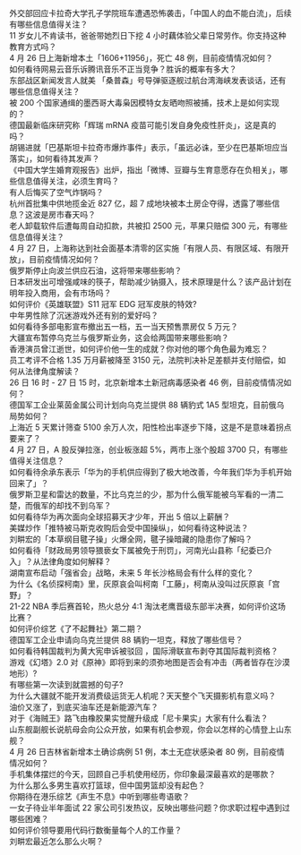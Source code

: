 外交部回应卡拉奇大学孔子学院班车遭遇恐怖袭击，「中国人的血不能白流」，后续有哪些信息值得关注？  
11  岁女儿不肯读书，爸爸带她烈日下挖 4 小时藕体验父辈日常劳作。你支持这种教育方式吗？  
4 月 26 日上海新增本土「1606+11956」，死亡 48 例，目前疫情情况如何？  
如何看待网易云音乐诉腾讯音乐不正当竞争？胜诉的概率有多大？  
东部战区新闻发言人就美 「桑普森」号导弹驱逐舰过航台湾海峡发表谈话，还有哪些信息值得关注？  
被 200 个国家通缉的墨西哥大毒枭因模特女友晒吻照被捕，技术上是如何实现的？  
德国最新临床研究称「辉瑞 mRNA 疫苗可能引发自身免疫性肝炎」，这是真的吗？  
胡锡进就「巴基斯坦卡拉奇市爆炸事件」表示，「虽远必诛，至少在巴基斯坦应当落实」，如何看待其发声？  
《中国大学生婚育观报告》出炉，指出「微博、豆瓣与生育意愿存在负相关」，哪些信息值得关注，必须生育吗？  
有人后悔买了空气炸锅吗？  
杭州首批集中供地揽金近 827 亿，超 7 成地块被本土房企夺得，透露了哪些信息？这波是房市春天吗？  
老人卸载软件后遭每周自动扣款，共被扣 2500 元，苹果只赔偿 300 元，有哪些信息值得关注？  
4 月 27 日，上海称达到社会面基本清零的区实施「有限人员、有限区域、有限开放」，目前疫情情况如何？  
俄罗斯停止向波兰供应石油，这将带来哪些影响？  
日本研发出可增强咸味的筷子，帮助减少钠摄入，技术原理是什么？该产品计划在明年投入商用，会有市场吗？  
如何评价《英雄联盟》S11 冠军 EDG 冠军皮肤的特效?  
中年男性除了沉迷游戏外还有别的爱好吗？  
如何看待多部电影宣布撤出五一档，五一当天预售票房仅 5 万元？  
大疆宣布暂停乌克兰与俄罗斯业务，这会给两国带来哪些影响？  
香港演员曾江逝世，如何评价他一生的成就？你对他的哪个角色最为难忘？  
员工考评不合格 1.35 万月薪被降至 3150 元，法院判决补足差额并支付赔偿，如何从法律角度解读？  
26 日 16 时 - 27 日 15 时，北京新增本土新冠病毒感染者 46 例，目前疫情情况如何？  
德国军工企业莱茵金属公司计划向乌克兰提供 88 辆豹式 1A5 型坦克，目前俄乌局势如何？  
上海近 5 天累计筛查 5100 余万人次，阳性检出率逐步下降，这是不是意味着拐点要来了？  
4 月 27 日，A 股反弹拉涨，创业板涨超 5%，两市上涨个股超 3700 只，有哪些值得关注信息？  
如何看待余承东表示「华为的手机供应得到了极大地改善，今年我们华为手机开始回来了」？  
俄罗斯卫星和雷达的数量，不比乌克兰的少，那为什么俄军能被乌军看的一清二楚，而俄军的却找不到乌军？  
如何看待华为再次面向全球招募天才少年，开出 5 倍以上薪酬？  
美媒炒作「推特被马斯克收购后会受中国操纵」，如何看待这种说法？  
刘畊宏的「本草纲目毽子操」火爆全网，毽子操暗藏的隐患你了解吗？  
如何看待「财政局男领导猥亵女下属被免于刑罚」，河南光山县称「纪委已介入」？从法律角度如何解释？  
湖南宣布启动「强省会」战略，未来 5 年长沙格局会有什么样的变化？  
为什么《名侦探柯南》里，灰原哀会叫柯南「工藤」，柯南从没叫过灰原哀「宫野」？  
21-22 NBA 季后赛首轮，热火总分 4:1 淘汰老鹰晋级东部半决赛，如何评价这场比赛？  
如何评价综艺《了不起舞社》第二期？  
德国军工企业申请向乌克兰提供 88 辆豹一坦克，释放了哪些信号？  
如何看待韩国裁判为黄大宪申诉被驳回 ，国际滑联宣布剥夺其国际裁判资格？  
游戏《幻塔》2.0 对《原神》即将到来的须弥地图是否会有冲击（两者皆存在沙漠地形）?  
有哪些第一次读到就震撼的句子?  
为什么大疆就不能开发消费级运货无人机呢？天天整个飞天摄影机有意义吗？  
油价又涨了，到底买油车还是新能源汽车？  
对于《海贼王》路飞由橡胶果实觉醒升级成「尼卡果实」大家有什么看法？  
山东舰副舰长说航母会向公众开放，如果有机会参观，你会以怎样的心情登上山东舰？  
4 月 26 日吉林省新增本土确诊病例 51 例，本土无症状感染者 80 例，目前疫情情况如何？  
手机集体摆烂的今天，回顾自己手机使用经历，你印象最深最喜欢的是哪款？  
为什么那么多男生喜欢打篮球，但中国男篮却没有起色？  
你期待在港乐综艺《声生不息》中听到哪些粤语歌？  
一女子待业半年面试 22 家公司引发热议，反映出哪些问题？你求职过程中遇到过哪些困难？  
如何评价领导要用代码行数衡量每个人的工作量？  
刘畊宏最近怎么那么火啊？  

